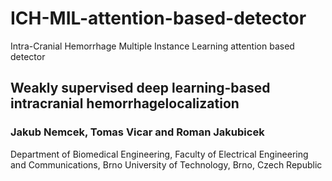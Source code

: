 # ICH-MIL-attention-based-detector
Intra-Cranial Hemorrhage Multiple Instance Learning attention based detector






## Weakly  supervised  deep  learning-based  intracranial  hemorrhagelocalization

### Jakub Nemcek, Tomas Vicar and Roman Jakubicek


Department of Biomedical Engineering, Faculty of Electrical Engineering and Communications, Brno University of Technology, Brno, Czech Republic

